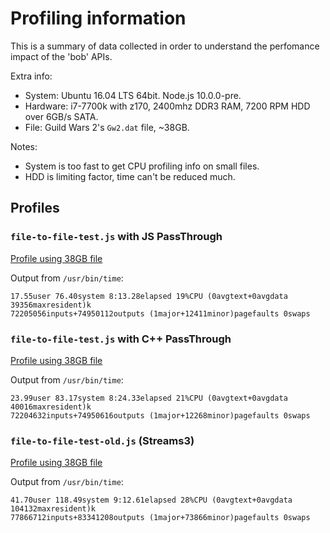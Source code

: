 # Profiling information

This is a summary of data collected in order to understand the perfomance impact
of the 'bob' APIs.

Extra info:
- System: Ubuntu 16.04 LTS 64bit. Node.js 10.0.0-pre.
- Hardware: i7-7700k with z170, 2400mhz DDR3 RAM, 7200 RPM HDD over 6GB/s SATA.
- File: Guild Wars 2's `Gw2.dat` file, ~38GB.

Notes:
- System is too fast to get CPU profiling info on small files.
- HDD is limiting factor, time can't be reduced much.

## Profiles

### `file-to-file-test.js` with JS PassThrough

[Profile using 38GB file](profiles/f2f-bob-big-prof)

Output from `/usr/bin/time`:
```
17.55user 76.40system 8:13.28elapsed 19%CPU (0avgtext+0avgdata 39356maxresident)k
72205056inputs+74950112outputs (1major+12411minor)pagefaults 0swaps
```

### `file-to-file-test.js` with C++ PassThrough

[Profile using 38GB file](profiles/f2f-bob-c++-big-prof)

Output from `/usr/bin/time`:
```
23.99user 83.17system 8:24.33elapsed 21%CPU (0avgtext+0avgdata 40016maxresident)k
72204632inputs+74950616outputs (1major+12268minor)pagefaults 0swaps
```

### `file-to-file-test-old.js` (Streams3)

[Profile using 38GB file](profiles/f2f-streams3-big-prof)

Output from `/usr/bin/time`:
```
41.70user 118.49system 9:12.61elapsed 28%CPU (0avgtext+0avgdata 104132maxresident)k
77866712inputs+83341208outputs (1major+73866minor)pagefaults 0swaps
```
